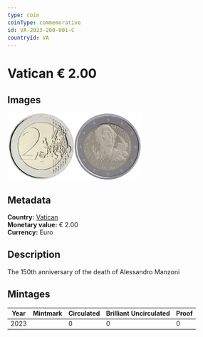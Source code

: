 ```yaml
---
type: coin
coinType: commemorative
id: VA-2023-200-001-C
countryId: VA
---
```


# Vatican € 2.00

## Images

<img src="../../Images/common-2007-200.png" height="150" alt="Front image"><img src="Images/VA-2023-200-001.png" height="150" alt="Back image">

## Metadata

**Country:** [Vatican](../../Countries/Vatican/index.md)\
**Monetary value:** € 2.00\
**Currency:** Euro

## Description
The 150th anniversary of the death of Alessandro Manzoni

## Mintages

| Year | Mintmark | Circulated | Brilliant Uncirculated | Proof |
| ---- | -------- | ---------- | ---------------------- | ----- |
| 2023 | | 0 | 0 | 0 |
